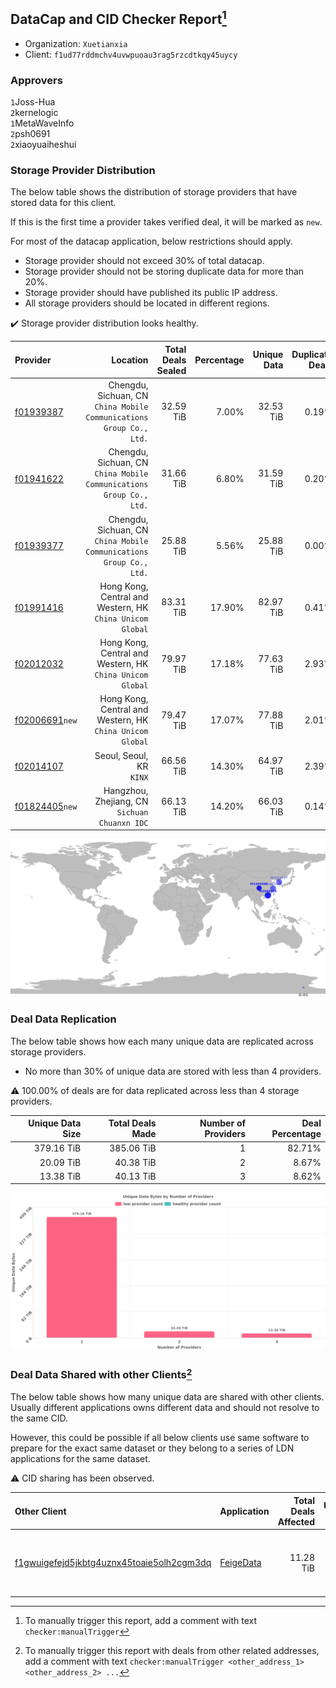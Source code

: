 ## DataCap and CID Checker Report[^1]
 - Organization: `Xuetianxia`
 - Client: `f1ud77rddmchv4uvwpuoau3rag5rzcdtkqy45uycy`
### Approvers
`1`Joss-Hua<br/>`2`kernelogic<br/>`1`MetaWaveInfo<br/>`2`psh0691<br/>`2`xiaoyuaiheshui

### Storage Provider Distribution
The below table shows the distribution of storage providers that have stored data for this client.

If this is the first time a provider takes verified deal, it will be marked as `new`.

For most of the datacap application, below restrictions should apply.
 - Storage provider should not exceed 30% of total datacap.
 - Storage provider should not be storing duplicate data for more than 20%.
 - Storage provider should have published its public IP address.
 - All storage providers should be located in different regions.

✔️ Storage provider distribution looks healthy.

| Provider                                                    |                                                               Location | Total Deals Sealed | Percentage | Unique Data | Duplicate Deals |
| :---------------------------------------------------------- | ---------------------------------------------------------------------: | -----------------: | ---------: | ----------: | --------------: |
| [f01939387](https://filfox.info/en/address/f01939387)       | Chengdu, Sichuan, CN<br/>`China Mobile Communications Group Co., Ltd.` |          32.59 TiB |      7.00% |   32.53 TiB |           0.19% |
| [f01941622](https://filfox.info/en/address/f01941622)       | Chengdu, Sichuan, CN<br/>`China Mobile Communications Group Co., Ltd.` |          31.66 TiB |      6.80% |   31.59 TiB |           0.20% |
| [f01939377](https://filfox.info/en/address/f01939377)       | Chengdu, Sichuan, CN<br/>`China Mobile Communications Group Co., Ltd.` |          25.88 TiB |      5.56% |   25.88 TiB |           0.00% |
| [f01991416](https://filfox.info/en/address/f01991416)       |           Hong Kong, Central and Western, HK<br/>`China Unicom Global` |          83.31 TiB |     17.90% |   82.97 TiB |           0.41% |
| [f02012032](https://filfox.info/en/address/f02012032)       |           Hong Kong, Central and Western, HK<br/>`China Unicom Global` |          79.97 TiB |     17.18% |   77.63 TiB |           2.93% |
| [f02006691](https://filfox.info/en/address/f02006691)`new`  |           Hong Kong, Central and Western, HK<br/>`China Unicom Global` |          79.47 TiB |     17.07% |   77.88 TiB |           2.01% |
| [f02014107](https://filfox.info/en/address/f02014107)       |                                            Seoul, Seoul, KR<br/>`KINX` |          66.56 TiB |     14.30% |   64.97 TiB |           2.39% |
| [f01824405](https://filfox.info/en/address/f01824405)`new`  |                       Hangzhou, Zhejiang, CN<br/>`Sichuan Chuanxn IDC` |          66.13 TiB |     14.20% |   66.03 TiB |           0.14% |

<img src="https://raw.githubusercontent.com/data-preservation-programs/filplus-checker-assets/main/filecoin-project/filecoin-plus-large-datasets/issues/650/1676963169500.png"/>

### Deal Data Replication
The below table shows how each many unique data are replicated across storage providers.

- No more than 30% of unique data are stored with less than 4 providers.

⚠️ 100.00% of deals are for data replicated across less than 4 storage providers.

| Unique Data Size | Total Deals Made | Number of Providers | Deal Percentage |
| ---------------: | ---------------: | ------------------: | --------------: |
|       379.16 TiB |       385.06 TiB |                   1 |          82.71% |
|        20.09 TiB |        40.38 TiB |                   2 |           8.67% |
|        13.38 TiB |        40.13 TiB |                   3 |           8.62% |

<img src="https://raw.githubusercontent.com/data-preservation-programs/filplus-checker-assets/main/filecoin-project/filecoin-plus-large-datasets/issues/650/1676963170314.png"/>

### Deal Data Shared with other Clients[^3]
The below table shows how many unique data are shared with other clients.
Usually different applications owns different data and should not resolve to the same CID.

However, this could be possible if all below clients use same software to prepare for the exact same dataset or they belong to a series of LDN applications for the same dataset.

⚠️ CID sharing has been observed.

| Other Client                                                                                                          | Application                                                                              | Total Deals Affected | Unique CIDs | Approvers                                                                 |
| :-------------------------------------------------------------------------------------------------------------------- | :--------------------------------------------------------------------------------------- | -------------------: | ----------: | :------------------------------------------------------------------------ |
| [f1gwuigefejd5jkbtg4uznx45toaie5olh2cgm3dq](https://filfox.info/en/address/f1gwuigefejd5jkbtg4uznx45toaie5olh2cgm3dq) | [FeigeData](https://github.com/filecoin-project/filecoin-plus-large-datasets/issues/653) |            11.28 TiB |         318 | `1`Fenbushi-Filecoin<br/>`1`kernelogic<br/>`1`liyunzhi-666<br/>`1`psh0691 |

[^1]: To manually trigger this report, add a comment with text `checker:manualTrigger`

[^2]: Deals from those addresses are combined into this report as they are specified with `checker:manualTrigger`

[^3]: To manually trigger this report with deals from other related addresses, add a comment with text `checker:manualTrigger <other_address_1> <other_address_2> ...`
